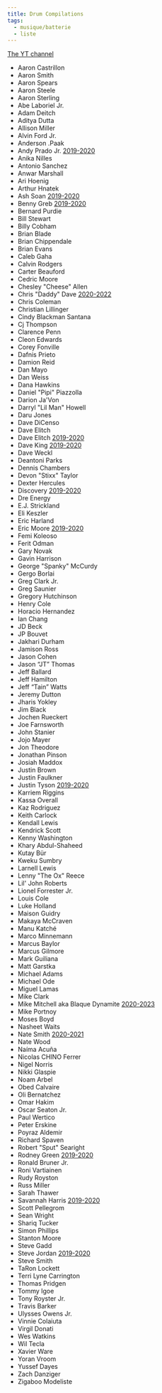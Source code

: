 ```yaml
---
title: Drum Compilations
tags:
  - musique/batterie
  - liste
---
```


[The YT channel](https://www.youtube.com/@DrumCompilations)

- Aaron Castrillon 
- Aaron Smith
- Aaron Spears
- Aaron Steele
- Aaron Sterling
- Abe Laboriel Jr.
- Adam Deitch
- Aditya Dutta 
- Allison Miller
- Alvin Ford Jr.
- Anderson .Paak
- Andy Prado Jr. [2019-2020](https://www.youtube.com/watch?v=J3wDOk6ikKc)
- Anika Nilles
- Antonio Sanchez
- Anwar Marshall
- Ari Hoenig
- Arthur Hnatek
- Ash Soan [2019-2020](https://www.youtube.com/watch?v=CHlswgEqow0)
- Benny Greb [2019-2020](https://www.youtube.com/watch?v=SBBO79GA9FI)
- Bernard Purdie
- Bill Stewart
- Billy Cobham
- Brian Blade
- Brian Chippendale
- Brian Evans
- Caleb Gaha 
- Calvin Rodgers
- Carter Beauford
- Cedric Moore
- Chesley "Cheese" Allen
- Chris "Daddy" Dave [2020-2022](https://www.youtube.com/watch?v=NP9nVWIcy7I)
- Chris Coleman
- Christian Lillinger
- Cindy Blackman Santana
- Cj Thompson
- Clarence Penn
- Cleon Edwards
- Corey Fonville
- Dafnis Prieto
- Damion Reid
- Dan Mayo
- Dan Weiss
- Dana Hawkins
- Daniel "Pipi" Piazzolla
- Darion Ja'Von
- Darryl "Lil Man" Howell
- Daru Jones
- Dave DiCenso
- Dave Elitch
- Dave Elitch [2019-2020](https://www.youtube.com/watch?v=8PXtHfIbUU4)
- Dave King [2019-2020](https://www.youtube.com/watch?v=CrhYfkCk-sg)
- Dave Weckl
- Deantoni Parks
- Dennis Chambers
- Devon "Stixx" Taylor
- Dexter Hercules
- Discovery [2019-2020](https://www.youtube.com/watch?v=0LNc9YYwAqc)
- Dre Energy
- E.J. Strickland
- Eli Keszler
- Eric Harland
- Eric Moore [2019-2020](https://www.youtube.com/watch?v=KwRDDz-bOmU)
- Femi Koleoso
- Ferit Odman
- Gary Novak
- Gavin Harrison
- George "Spanky" McCurdy
- Gergo Borlai
- Greg Clark Jr.
- Greg Saunier
- Gregory Hutchinson
- Henry Cole
- Horacio Hernandez
- Ian Chang
- JD Beck
- JP Bouvet
- Jakhari Durham 
- Jamison Ross
- Jason Cohen 
- Jason “JT” Thomas
- Jeff Ballard
- Jeff Hamilton
- Jeff “Tain” Watts
- Jeremy Dutton
- Jharis Yokley
- Jim Black
- Jochen Rueckert
- Joe Farnsworth
- John Stanier
- Jojo Mayer
- Jon Theodore
- Jonathan Pinson
- Josiah Maddox
- Justin Brown
- Justin Faulkner
- Justin Tyson [2019-2020](https://www.youtube.com/watch?v=C6qDWhXfnPs)
- Karriem Riggins
- Kassa Overall
- Kaz Rodriguez
- Keith Carlock
- Kendall Lewis
- Kendrick Scott
- Kenny Washington
- Khary Abdul-Shaheed
- Kutay Bür
- Kweku Sumbry
- Larnell Lewis
- Lenny "The Ox" Reece
- Lil' John Roberts
- Lionel Forrester Jr.
- Louis Cole
- Luke Holland
- Maison Guidry
- Makaya McCraven
- Manu Katché
- Marco Minnemann
- Marcus Baylor
- Marcus Gilmore
- Mark Guiliana
- Matt Garstka
- Michael Adams
- Michael Ode
- Miguel Lamas
- Mike Clark
- Mike Mitchell aka Blaque Dynamite [2020-2023](https://www.youtube.com/watch?v=U4yb070bQ6w)
- Mike Portnoy
- Moses Boyd
- Nasheet Waits
- Nate Smith [2020-2021](https://www.youtube.com/watch?v=5ZP7rVfw9Ug)
- Nate Wood
- Naíma Acuña
- Nicolas CHINO Ferrer 
- Nigel Norris 
- Nikki Glaspie
- Noam Arbel 
- Obed Calvaire
- Oli Bernatchez 
- Omar Hakim
- Oscar Seaton Jr.
- Paul Wertico
- Peter Erskine
- Poyraz Aldemir 
- Richard Spaven
- Robert "Sput" Searight
- Rodney Green [2019-2020](https://www.youtube.com/watch?v=CGPOyaI3Zwg)
- Ronald Bruner Jr.
- Roni Vartiainen 
- Rudy Royston
- Russ Miller
- Sarah Thawer
- Savannah Harris [2019-2020](https://www.youtube.com/watch?v=1WeCHodA-_8)
- Scott Pellegrom
- Sean Wright
- Shariq Tucker
- Simon Phillips
- Stanton Moore
- Steve Gadd
- Steve Jordan [2019-2020](https://www.youtube.com/watch?v=ijddYOEeJeA)
- Steve Smith
- TaRon Lockett
- Terri Lyne Carrington
- Thomas Pridgen
- Tommy Igoe
- Tony Royster Jr.
- Travis Barker
- Ulysses Owens Jr.
- Vinnie Colaiuta
- Virgil Donati
- Wes Watkins
- Wil Tecla
- Xavier Ware
- Yoran Vroom
- Yussef Dayes
- Zach Danziger
- Zigaboo Modeliste
